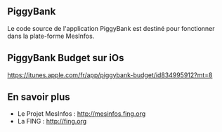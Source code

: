 ## PiggyBank

Le code source de l'application PiggyBank est destiné pour fonctionner dans la plate-forme MesInfos.

## PiggyBank Budget sur iOs

https://itunes.apple.com/fr/app/piggybank-budget/id834995912?mt=8

## En savoir plus

* Le Projet MesInfos : http://mesinfos.fing.org
* La FING : http://fing.org